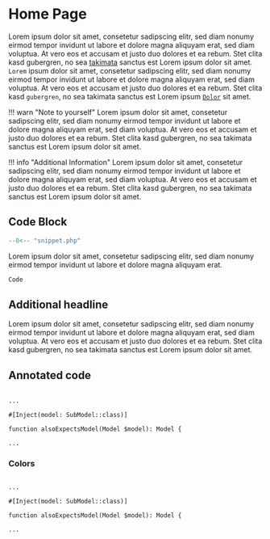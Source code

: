 Home Page
=========

Lorem ipsum dolor sit amet, consetetur sadipscing elitr, sed diam nonumy eirmod
tempor invidunt ut labore et dolore magna aliquyam erat, sed diam voluptua. At
vero eos et accusam et justo duo dolores et ea rebum. Stet clita kasd
gubergren, no sea [takimata](https://example.com) sanctus est Lorem ipsum dolor
sit amet. `Lorem` ipsum dolor sit amet, consetetur sadipscing elitr, sed diam
nonumy eirmod tempor invidunt ut labore et dolore magna aliquyam erat, sed diam
voluptua. At vero eos et accusam et justo duo dolores et ea rebum. Stet clita
kasd `gubergren`, no sea takimata sanctus est Lorem ipsum
[`Dolor`](http://example.com) sit amet.

!!! warn "Note to yourself"
    Lorem ipsum dolor sit amet, consetetur sadipscing elitr, sed diam nonumy
    eirmod tempor invidunt ut labore et dolore magna aliquyam erat, sed diam
    voluptua. At vero eos et accusam et justo duo dolores et ea rebum. Stet
    clita kasd gubergren, no sea takimata sanctus est Lorem ipsum dolor sit
    amet.

!!! info "Additional Information"
    Lorem ipsum dolor sit amet, consetetur sadipscing elitr, sed diam nonumy
    eirmod tempor invidunt ut labore et dolore magna aliquyam erat, sed diam
    voluptua. At vero eos et accusam et justo duo dolores et ea rebum. Stet
    clita kasd gubergren, no sea takimata sanctus est Lorem ipsum dolor sit
    amet.

## Code Block

```php
--8<-- "snippet.php"
```

Lorem ipsum dolor sit amet, consetetur sadipscing elitr, sed diam nonumy eirmod
tempor invidunt ut labore et dolore magna aliquyam erat.

```php
Code
```

## Additional headline

Lorem ipsum dolor sit amet, consetetur sadipscing elitr, sed diam nonumy eirmod
tempor invidunt ut labore et dolore magna aliquyam erat, sed diam voluptua. At
vero eos et accusam et justo duo dolores et ea rebum. Stet clita kasd
gubergren, no sea takimata sanctus est Lorem ipsum dolor sit amet.

## Annotated code

<code class="annotated">
<span class="dots">...</span><br>
<span class="hljs-meta">#[Inject</span>(<span class="hljs-attr"><span class="spot red">model</span></span>: <span class="hljs-title class_">SubModel</span>::<span class="hljs-variable language_">class</span>)<span class="hljs-meta">]</span><br>
<span class="hljs-function"><span class="hljs-keyword">function</span> <span class="hljs-title">alsoExpectsModel</span>(<span class="hljs-params">Model <span class="hljs-variable">$<span class="spot red">model</span></span></span>): <span class="hljs-title">Model</span> </span>{<br>
<span class="dots">...</span>
</code>

### Colors

<code class="annotated">
<span class="dots">...</span><br>
<span class="hljs-meta">#[<span class="spot yellow">Inject</span></span>(<span class="hljs-attr"><span class="spot purple">model</span></span>: <span class="hljs-title class_">SubModel</span>::<span class="hljs-variable language_"><span class="spot purple contrast">class</span></span>)<span class="hljs-meta">]</span><br>
<span class="hljs-function"><span class="hljs-keyword"><span class="spot yellow contrast">function</span></span> <span class="hljs-title"><span class="spot orange">alsoExpectsModel</span></span>(<span class="hljs-params"><span class="spot orange contrast">Model</span> <span class="hljs-variable">$<span class="spot red contrast">model</span></span></span>): <span class="hljs-title">Model</span> </span>{<br>
<span class="dots">...</span>
</code>
